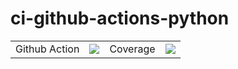 # ci-github-actions-python

<table>
    <tr>
        <td>Github Action</td>
        <td><img src='https://github.com/ericziethen/ci-github-actions-python/workflows/CI/badge.svg'></td>
        <td>Coverage</td>
        <td><img src='https://codecov.io/gh/ericziethen/ci-github-actions-python/branch/master/graph/badge.svg'></td>
    </tr>
</table>
